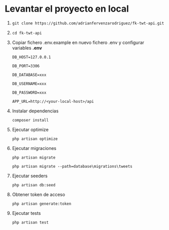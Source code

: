 # Levantar el proyecto en local

1. `git clone https://github.com/adrianfervenzarodriguez/fk-twt-api.git`
2. `cd fk-twt-api`
3.	Copiar fichero .env.example en nuevo fichero .env y configurar variables **.env**
   
        DB_HOST=127.0.0.1
  	
        DB_PORT=3306
  	
        DB_DATABASE=xxx
  	
        DB_USERNAME=xxx
  	
        DB_PASSWORD=xxx
  	
        APP_URL=http://<your-local-host>/api
  	
4.	Instalar dependencias
   
	`composer install`
 
5. Ejecutar optimize
  
    `php artisan optimize`
   

6. Ejecutar migraciones

	`php artisan migrate`

	`php artisan migrate --path=database\migrations\tweets`
7. Ejecutar seeders
   
	`php artisan db:seed` 
8. Obtener token de acceso
    
	`php artisan generate:token`
9. Ejecutar tests
    
	`php artisan test`
